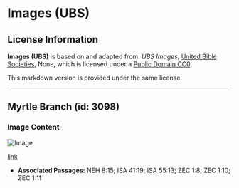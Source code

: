 # Images (UBS)

## License Information

**Images (UBS)** is based on and adapted from: _UBS Images_, [United Bible Societies](https://unitedbiblesocieties.org/), None, which is licensed under a [Public Domain CC0](https://creativecommons.org/public-domain/cc0/).

This markdown version is provided under the same license.



--------------------------------

## Myrtle Branch (id: 3098)

### Image Content

![Image](https://cdn.aquifer.bible/aquifer-content/resources/Media/WEB-0667_myrtle_branch.jpg)

[link](https://cdn.aquifer.bible/aquifer-content/resources/Media/WEB-0667_myrtle_branch.jpg)

* **Associated Passages:** NEH 8:15; ISA 41:19; ISA 55:13; ZEC 1:8; ZEC 1:10; ZEC 1:11

